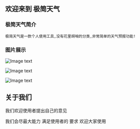## 欢迎来到 极简天气    



### 极简天气简介

    极简天气是一款个人使用工具,没有花里胡哨的分类,非常简单的天气预报功能!



### 图片展示
![Image text](https://fengsha886.github.io/FGWeather.gitub.io/home.png)

![Image text](https://fengsha886.github.io/FGWeather.github.io/detail.png)


![Image text](https://fengsha886.github.io/FGWeather.github.io/7dya.png)
## 关于我们
我们欢迎使用者提出自己的意见

我们会尽最大能力
满足使用者的
要求
欢迎大家使用


